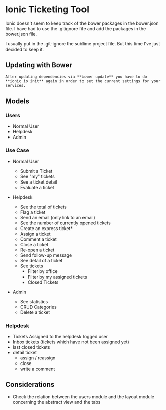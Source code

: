 # Ionic Ticketing Tool

Ionic doesn't seem to keep track of the bower packages in the bower.json file. I have had to use the .gitignore file and add the packages in the bower.json file.

I usually put in the .git-ignore the sublime project file. But this time I've just decided to keep it.

## Updating with Bower

```
After updating dependencies via **bower update** you have to do **ionic io init** again in order to set the current settings for your services.
```

## Models

### Users

+ Normal User
+ Helpdesk
+ Admin

### Use Case

+ Normal User
	+ Submit a Ticket
	+ See "my" tickets
	+ See a ticket detail
	+ Evaluate a ticket

+ Helpdesk
	+ See the total of tickets
	+ Flag a ticket
	+ Send an email (only link to an email)
	+ See the number of currently opened tickets
	+ Create an express ticket*
	+ Assign a ticket
	+ Comment a ticket
	+ Close a ticket
	+ Re-open a ticket
	+ Send follow-up message
	+ See detail of a ticket
	+ See tickets
		+ Filter by office
		+ Filter by my assigned tickets
		+ Closed Tickets 
	
+ Admin
	+ See statistics
	+ CRUD Categories
	+ Delete a ticket

### Helpdesk

+ Tickets Assigned to the helpdesk logged user
+ Inbox tickets (tickets which have not been assigned yet)
+ last closed tickets
+ detail ticket
	* assign / reassign
	* close
	* write a comment

## Considerations

+ Check the relation between the users module and the layout module concerning the abstract view and the tabs

